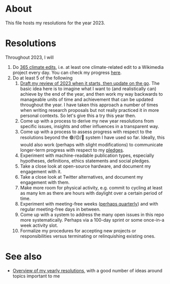 # About

This file hosts my resolutions for the year 2023.

# Resolutions

Throughout 2023, I will

1. Do [365 climate edits](https://meta.wikimedia.org/wiki/Wikimedians_for_Sustainable_Development/365_climate_edits), i.e. at least one climate-related edit to a Wikimedia project every day. You can check my progress [here](https://www.wikidata.org/wiki/User:Daniel_Mietchen/365_climate_edits).
1. Do at least 5 of the following
   1. [Draft my review of 2023 when it starts, then update on the go](https://www.youtube.com/watch?v=n3kNlFMXslo#t=5m53s). The basic idea here is to imagine what I want to (and realistically can) achieve by the end of the year, and then work my way backwards to manageable units of time and achievement that can be updated throughout the year. I have taken this approach a number of times when writing research proposals but not really practiced it in more personal contexts. So let's give this a try this year then.
   1. Come up with a process to derive my new year resolutions from specific issues, insights and other influences in a transparent way. 
   1. Come up with a process to assess progress with respect to the resolutions beyond the 🟢/🟡/🔴 system I have used so far. Ideally, this would also work (perhaps with slight modifications) to communicate longer-term progress with respect to my [pledges](https://github.com/Daniel-Mietchen/pledges). 
   1. Experiment with machine-readable publication types, especially hypotheses, definitions, ethics statements and social pledges.
   1. Take a close look at open-source hardware, and document my engagement with it.
   1. Take a close look at Twitter alternatives, and document my engagement with them.
   1. Make more room for physical activity, e.g. commit to cycling at least as many km as there are hours with daylight over a certain period of time.
   1. Experiment with meeting-free weeks ([perhaps quarterly](https://doi.org/10.1038/d41586-019-03953-y)) and with regular meeting-free days in between.
   1. Come up with a system to address the many open issues in this repo more systematically. Perhaps via a 100-day sprint or some once-in-a week activity slot.
   1. Formalize my procedures for accepting new projects or responsibilities versus terminating or relinquishing existing ones.

# See also

* [Overview of my yearly resolutions](https://github.com/Daniel-Mietchen/ideas/tree/master/new-year-resolutions), with a good number of ideas around topics important to me
